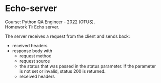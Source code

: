 # Echo-server
Course: Python QA Engineer - 2022 (OTUS).\
 Homework 11: Echo server.

The server receives a request from the client and sends back:
- received headers
- response body with
    - request method
    - request source
    - the status that was passed in the status parameter. If the parameter is not set or invalid, status 200 is returned.
    - received headers